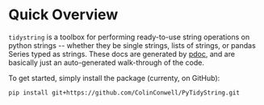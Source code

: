 # Quick Overview

`tidystring` is a toolbox for performing ready-to-use string operations on python strings -- whether they be single strings, lists of strings, or pandas Series typed as strings. These docs are generated by [pdoc](https://pdoc.dev/docs/pdoc.html), and are basically just an auto-generated walk-through of the code.

To get started, simply install the package (currenty, on GitHub):

```shell
pip install git+https://github.com/ColinConwell/PyTidyString.git
```